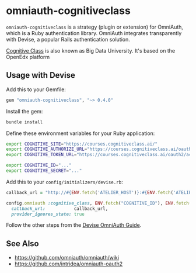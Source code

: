 # omniauth-cognitiveclass

`omniauth-cognitiveclass` is a strategy (plugin or extension) for OmniAuth, 
which is a Ruby authentication library. OmniAuth integrates transparently 
with Devise, a popular Rails authentication solution.

[Cognitive Class](https://courses.cognitiveclass.ai/) is also known as Big
Data University. It's based on the OpenEdx platform

## Usage with Devise

Add this to your Gemfile:

```ruby
gem "omniauth-cognitiveclass", "~> 0.4.0"
```

Install the gem:

```bash 
bundle install
```

Define these environment variables for your Ruby application:

```bash
export COGNITIVE_SITE="https://courses.cognitiveclass.ai/"
export COGNITIVE_AUTHORIZE_URL="https://courses.cognitiveclass.ai/oauth2/authorize"
export COGNITIVE_TOKEN_URL="https://courses.cognitiveclass.ai/oauth2/access_token"

export COGNITIVE_ID="..."
export COGNITIVE_SECRET="..."
```

Add this to your `config/initializers/devise.rb`:

```ruby
callback_url = "http://#{ENV.fetch('ATELIER_HOST')}:#{ENV.fetch('ATELIER_PORT')}/users/auth/bdu/callback"

config.omniauth :cognitive_class, ENV.fetch("COGNITIVE_ID"), ENV.fetch("COGNITIVE_SECRET"),
  callback_url:           callback_url,
  provider_ignores_state: true
```

Follow the other steps from the [Devise OmniAuth Guide](https://github.com/plataformatec/devise/wiki/OmniAuth:-Overview).

## See Also

*   <https://github.com/omniauth/omniauth/wiki>
*   <https://github.com/intridea/omniauth-oauth2>
